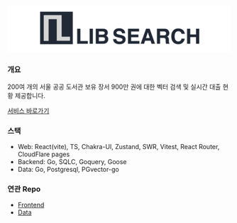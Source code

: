 ![logo](img/logo.png)

### 개요

200여 개의 서울 공공 도서관 보유 장서 900만 권에 대한 벡터 검색 및 실시간 대출 현황 제공합니다.

[서비스 바로가기](https://libsearch.xyz/)

### 스택

- Web: React(vite), TS, Chakra-UI, Zustand, SWR, Vitest, React Router, CloudFlare pages
- Backend: Go, SQLC, Goquery, Goose
- Data: Go, Postgresql, PGvector-go

### 연관 Repo

- [Frontend](https://github.com/leeway0507/libra-client)
- [Data](https://github.com/leeway0507/libra-data)
